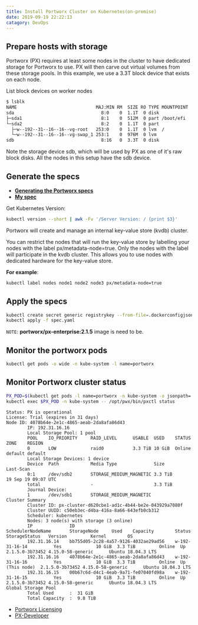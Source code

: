 ```yaml
---
title: Install Portworx Cluster on Kubernetes(on-premise)
date: 2019-09-19 22:22:13
catagory: DevOps
---
```

## Prepare hosts with storage

Portworx (PX) requires at least some nodes in the cluster to have dedicated storage for Portworx to use. PX will then carve out virtual volumes from these storage pools. In this example, we use a 3.3T block device that exists on each node.

List block devices on worker nodes

```zsh
$ lsblk
NAME                              MAJ:MIN RM  SIZE RO TYPE MOUNTPOINT
sda                                 8:0    0  1.1T  0 disk 
├─sda1                              8:1    0  512M  0 part /boot/efi
└─sda2                              8:2    0  1.1T  0 part 
  ├─w--192--31--16--16--vg-root   253:0    0  1.1T  0 lvm  /
  └─w--192--31--16--16--vg-swap_1 253:1    0  976M  0 lvm  
sdb                                 8:16   0  3.3T  0 disk
```

Note the storage device sdb, which will be used by PX as one of it's raw block disks. All the nodes in this setup have the sdb device.

<!-- more -->

## Generate the specs

+ **[Generating the Portworx specs](https://docs.portworx.com/portworx-install-with-kubernetes/on-premise/other/#)**
 + **[My spec](https://github.com/acquaai/Kubernetes/blob/master/CSI/Portworx/spec.yaml)**

Get Kubernetes Version:

```zsh
kubectl version --short | awk -Fv '/Server Version: / {print $3}'
```

Portworx will create and manage an internal key-value store (kvdb) cluster.

You can restrict the nodes that will run the key-value store by labelling your nodes with the label px/metadata-node=true. Only the nodes with the label will participate in the kvdb cluster. This allows you to use nodes with dedicated hardware for the key-value store.

**For example**:

```zsh
kubectl label nodes node1 node2 node3 px/metadata-node=true
```


## Apply the specs

```zsh
kubectl create secret generic registrykey --from-file=.dockerconfigjson=.docker/config.json --type=kubernetes.io/dockerconfigjson -n kube-system
kubectl apply -f spec.yaml
```

`NOTE`: **portworx/px-enterprise:2.1.5** image is need to  be.


## Monitor the portworx pods

```zsh
kubectl get pods -o wide -n kube-system -l name=portworx
```


## Monitor Portworx cluster status

```zsh
PX_POD=$(kubectl get pods -l name=portworx -n kube-system -o jsonpath='{.items[0].metadata.name}')
kubectl exec $PX_POD -n kube-system -- /opt/pwx/bin/pxctl status
```

```text
Status: PX is operational
License: Trial (expires in 31 days)
Node ID: 4078b64e-2e1c-4865-aeab-2da8afa86d43
        IP: 192.31.16.16 
        Local Storage Pool: 1 pool
        POOL    IO_PRIORITY     RAID_LEVEL      USABLE  USED    STATUS  ZONE    REGION
        0       LOW             raid0           3.3 TiB 10 GiB  Online  default default
        Local Storage Devices: 1 device
        Device  Path            Media Type              Size            Last-Scan
        0:1     /dev/sdb2       STORAGE_MEDIUM_MAGNETIC 3.3 TiB         19 Sep 19 09:07 UTC
        total                   -                       3.3 TiB
        Journal Device: 
        1       /dev/sdb1       STORAGE_MEDIUM_MAGNETIC
Cluster Summary
        Cluster ID: px-cluster-d620cbe1-ad1c-4b44-be2e-043929a7080f
        Cluster UUID: c50eb3ec-d4ba-416a-8a66-643efb0cb312
        Scheduler: kubernetes
        Nodes: 3 node(s) with storage (3 online)
        IP              ID                                      SchedulerNodeName       StorageNode     Used    Capacity        Status  StorageStatus   Version         Kernel        OS
        192.31.16.14    bb755d05-2c28-4a57-9126-4032ae29ad56    w-192-31-16-14          Yes             10 GiB  3.3 TiB         Online  Up              2.1.5.0-3b73452 4.15.0-58-generic      Ubuntu 18.04.3 LTS
        192.31.16.16    4078b64e-2e1c-4865-aeab-2da8afa86d43    w-192-31-16-16          Yes             10 GiB  3.3 TiB         Online  Up (This node)  2.1.5.0-3b73452 4.15.0-58-generic      Ubuntu 18.04.3 LTS
        192.31.16.15    00b67c6d-d4c1-4eab-9a71-fe07040fd98a    w-192-31-16-15          Yes             10 GiB  3.3 TiB         Online  Up              2.1.5.0-3b73452 4.15.0-58-generic      Ubuntu 18.04.3 LTS
Global Storage Pool
        Total Used      :  31 GiB
        Total Capacity  :  9.8 TiB
```


+ [Portworx Licensing](https://docs.portworx.com/reference/knowledge-base/px-licensing/)
 + [PX-Developer](https://github.com/portworx/px-dev)
